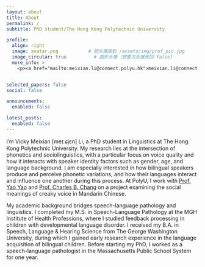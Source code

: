 ```yaml
---
layout: about
title: About
permalink: /
subtitle: PhD student/The Hong Kong Polytechnic University

profile:
  align: right
  image: avatar.png           # 把头像放到 /assets/img/prof_pic.jpg
  image_circular: true          # 圆形头像（想要方形就改回 false）
  more_info: >
    <p><a href="mailto:meixian.li@connect.polyu.hk">meixian.li@connect.polyu.hk</a></p>


selected_papers: false
social: false

announcements:
  enabled: false

latest_posts:
  enabled: false
---
```


I’m Vicky Meixian \[meɪ ɕjɛn] Li, a PhD student in Linguistics at The Hong Kong Polytechnic University. My research lies at the intersection of phonetics and sociolinguistics, with a particular focus on voice quality and how it interacts with speaker identity factors such as gender, age, and language background. I am especially interested in how bilingual speakers produce and perceive phonetic variations, and how their languages interact and influence one another during this process. At PolyU, I work with [Prof. Yao Yao](https://sites.google.com/view/yao-yao-linguistics/) and [Prof. Charles B. Chang](https://cbchang.com/) on a project examining the social meanings of creaky voice in Mandarin Chinese.

My academic background bridges speech-language pathology and linguistics. I completed my M.S. in Speech-Language Pathology at the MGH Institute of Health Professions, where I studied feedback processing in children with developmental language disorder. I received my B.A. in Speech, Language & Hearing Science from The George Washington University, during which I gained early research experience in the language acquisition of bilingual children. Before starting my PhD, I worked as a speech-language pathologist in the Massachusetts Public School System for one year. 
